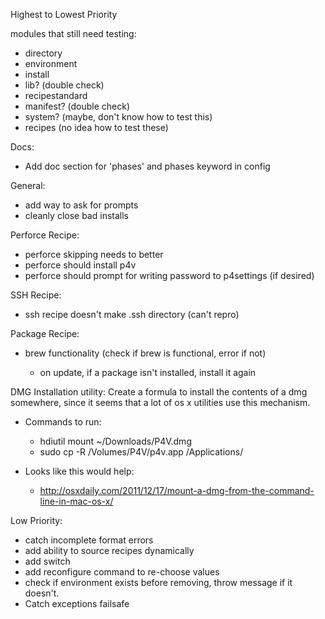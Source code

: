Highest to Lowest Priority

modules that still need testing:

* directory
* environment
* install
* lib? (double check)
* recipestandard
* manifest? (double check)
* system? (maybe, don't know how to test this)
* recipes (no idea how to test these)

Docs:

* Add doc section for 'phases' and phases keyword in config

General:

* add way to ask for prompts
* cleanly close bad installs

Perforce Recipe:

* perforce skipping needs to better
* perforce should install p4v
* perforce should prompt for writing password to p4settings (if desired)

SSH Recipe:

* ssh recipe doesn't make .ssh directory (can't repro)

Package Recipe:

* brew functionality (check if brew is functional, error if not)

    * on update, if a package isn't installed, install it again

DMG Installation utility:
Create a formula to install the contents of a dmg somewhere, since it seems that a lot of os x utilities use this mechanism.

* Commands to run:
    * hdiutil mount ~/Downloads/P4V.dmg 
    * sudo cp -R /Volumes/P4V/p4v.app /Applications/

* Looks like this would help:
	* http://osxdaily.com/2011/12/17/mount-a-dmg-from-the-command-line-in-mac-os-x/

Low Priority:

* catch incomplete format errors
* add ability to source recipes dynamically
* add switch
* add reconfigure command to re-choose values
* check if environment exists before removing, throw message if it doesn't.
* Catch exceptions failsafe

